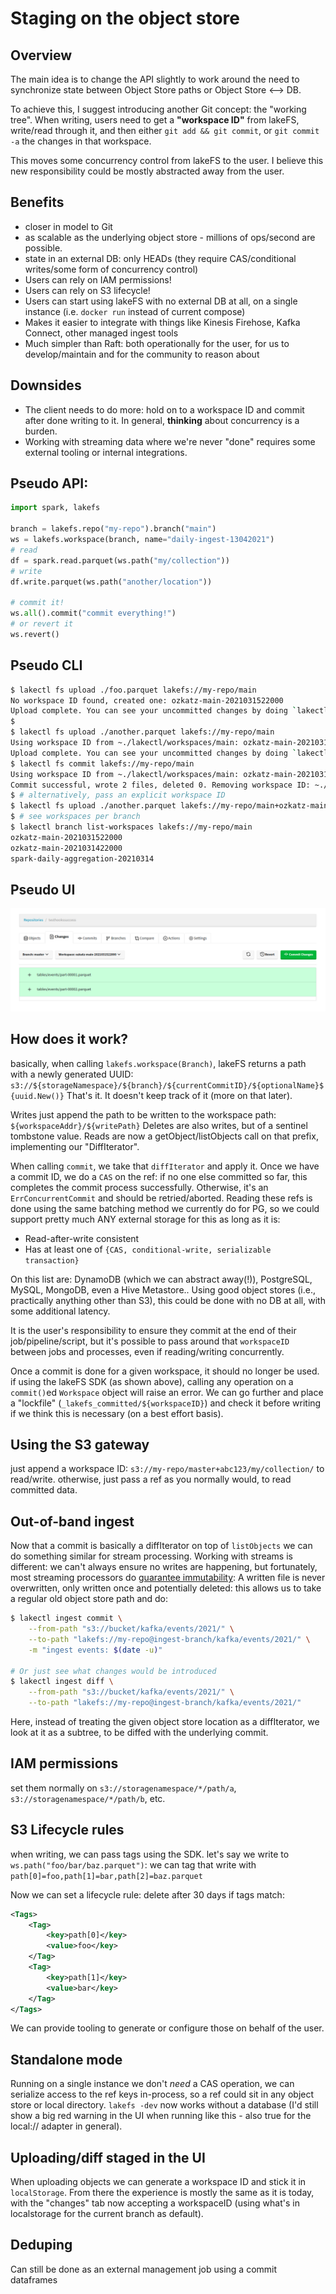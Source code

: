 # Staging on the object store

## Overview

The main idea is to change the API slightly to work around the need to synchronize state between Object Store paths or Object Store <--> DB.

To achieve this, I suggest introducing another Git concept: the "working tree". When writing, users need to get a **"workspace ID"** from lakeFS,
write/read through it, and then either `git add && git commit`, or `git commit -a` the changes in that workspace.

This moves some concurrency control from lakeFS to the user.
I believe this new responsibility could be mostly abstracted away from the user.

## Benefits

- closer in model to Git
- as scalable as the underlying object store - millions of ops/second are possible.
- state in an external DB: only HEADs (they require CAS/conditional writes/some form of concurrency control)
- Users can rely on IAM permissions!
- Users can rely on S3 lifecycle!
- Users can start using lakeFS with no external DB at all, on a single instance (i.e. `docker run` instead of current compose)
- Makes it easier to integrate with things like Kinesis Firehose, Kafka Connect, other managed ingest tools
- Much simpler than Raft: both operationally for the user, for us to develop/maintain and for the community to reason about

## Downsides

- The client needs to do more: hold on to a workspace ID and commit after done writing to it. In general, **thinking** about concurrency is a burden.
- Working with streaming data where we're never "done" requires some external tooling or internal integrations.

## Pseudo API:

```python
import spark, lakefs

branch = lakefs.repo("my-repo").branch("main")
ws = lakefs.workspace(branch, name="daily-ingest-13042021")
# read
df = spark.read.parquet(ws.path("my/collection"))
# write
df.write.parquet(ws.path("another/location"))

# commit it!
ws.all().commit("commit everything!")
# or revert it
ws.revert()
```

## Pseudo CLI

```sh
$ lakectl fs upload ./foo.parquet lakefs://my-repo/main
No workspace ID found, created one: ozkatz-main-2021031522000
Upload complete. You can see your uncommitted changes by doing `lakectl diff lakefs://my-repo/main+ozkatz-main-2021031522000` 
$
$ lakectl fs upload ./another.parquet lakefs://my-repo/main
Using workspace ID from ~./lakectl/workspaces/main: ozkatz-main-2021031522000
Upload complete. You can see your uncommitted changes by doing `lakectl diff lakefs://my-repo/main+ozkatz-main-2021031522000`
$ lakectl fs commit lakefs://my-repo/main
Using workspace ID from ~./lakectl/workspaces/main: ozkatz-main-2021031522000
Commit successful, wrote 2 files, deleted 0. Removing workspace ID: ~./lakectl/workspaces/main
$ # alternatively, pass an explicit workspace ID
$ lakectl fs upload ./another.parquet lakefs://my-repo/main+ozkatz-main-2021031522000
$ # see workspaces per branch
$ lakectl branch list-workspaces lakefs://my-repo/main
ozkatz-main-2021031522000
ozkatz-main-2021031422000
spark-daily-aggregation-20210314
```

## Pseudo UI

![Changes tab](workspace.png)

## How does it work?

basically, when calling `lakefs.workspace(Branch)`, lakeFS returns a path with a newly generated UUID: `s3://${storageNamespace}/${branch}/${currentCommitID}/${optionalName}${uuid.New()}`
 That's it. It doesn't keep track of it (more on that later).

Writes just append the path to be written to the workspace path: `${workspaceAddr}/${writePath}`
Deletes are also writes, but of a sentinel tombstone value.
Reads are now a getObject/listObjects call on that prefix, implementing our "DiffIterator".

When calling `commit`, we take that `diffIterator` and apply it. Once we have a commit ID, we do a `CAS` on the ref: if no one else committed so far, this completes the commit process successfully. Otherwise, it's an `ErrConcurrentCommit` and should be retried/aborted.
Reading these refs is done using the same batching method we currently do for PG, so we could support pretty much ANY external storage for this as long as it is:

* Read-after-write consistent
* Has at least one of `{CAS, conditional-write, serializable transaction}`

On this list are: DynamoDB (which we can abstract away(!)), PostgreSQL, MySQL, MongoDB, even a Hive Metastore..
Using good object stores (i.e., practically anything other than S3), this could be done with no DB at all, with some additional latency.

It is the user's responsibility to ensure they commit at the end of their job/pipeline/script,
but it's possible to pass around that `workspaceID` between jobs and processes, even if reading/writing concurrently.

Once a commit is done for a given workspace, it should no longer be used. if using the lakeFS SDK (as shown above),
calling any operation on a `commit()`ed `Workspace` object will raise an error. We can go further and place a "lockfile" (`_lakefs_committed/${workspaceID}`) and check it before writing if we think this is necessary (on a best effort basis).

## Using the S3 gateway

just append a workspace ID: `s3://my-repo/master+abc123/my/collection/` to read/write.
otherwise, just pass a ref as you normally would, to read committed data.

## Out-of-band ingest

Now that a commit is basically a diffIterator on top of `listObjects` we can do something similar for stream processing.
Working with streams is different: we can't always ensure no writes are happening, but fortunately, most streaming processors 
do [guarantee immutability](https://stackoverflow.com/a/61201083): A written file is never overwritten, only written once and potentially deleted: this allows us to take
a regular old object store path and do:

```sh
$ lakectl ingest commit \
    --from-path "s3://bucket/kafka/events/2021/" \
    --to-path "lakefs://my-repo@ingest-branch/kafka/events/2021/" \
    -m "ingest events: $(date -u)"

# Or just see what changes would be introduced
$ lakectl ingest diff \
    --from-path "s3://bucket/kafka/events/2021/" \
    --to-path "lakefs://my-repo@ingest-branch/kafka/events/2021/"
```
Here, instead of treating the given object store location as a diffIterator, we look at it as a subtree, to be diffed with the underlying commit.


## IAM permissions

set them normally on `s3://storagenamespace/*/path/a`, `s3://storagenamespace/*/path/b`, etc.


## S3 Lifecycle rules

when writing, we can pass tags using the SDK. let's say we write to `ws.path("foo/bar/baz.parquet")`:
we can tag that write with `path[0]=foo,path[1]=bar,path[2]=baz.parquet`

Now we can set a lifecycle rule: delete after 30 days if tags match:

```xml
<Tags>
    <Tag>
        <key>path[0]</key>
        <value>foo</key>
    </Tag>
    <Tag>
        <key>path[1]</key>
        <value>bar</key>
    </Tag>
</Tags>
```

We can provide tooling to generate or configure those on behalf of the user.

## Standalone mode

Running on a single instance we don't *need* a CAS operation, we can serialize access to the ref keys in-process, so a ref could sit in any object store or local directory. `lakefs -dev` now works without a database (I'd still show a big red warning in the UI when running like this - also true for the local:// adapter in general).


## Uploading/diff staged in the UI

When uploading objects we can generate a workspace ID and stick it in `localStorage`.
From there the experience is mostly the same as it is today, with the "changes" tab now accepting a workspaceID (using what's in localstorage for the current branch as default).


## Deduping

Can still be done as an external management job using a commit dataframes

